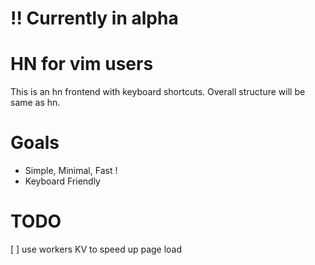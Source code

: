 # !!  Currently in alpha
# HN for vim users
This is an hn frontend with keyboard shortcuts.
Overall structure will be same as hn.

# Goals
- Simple, Minimal, Fast !
- Keyboard Friendly

# TODO
[ ] use workers KV to speed up page load